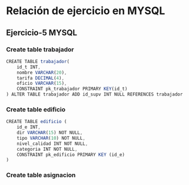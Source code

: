 # Relación de ejercicio en MYSQL

## Ejercicio-5 MYSQL

### Create table trabajador

```js
CREATE TABLE trabajador(
	id_t INT,
    nombre VARCHAR(20),
    tarifa DECIMAL(4),
    oficio VARCHAR(15),
    CONSTRAINT pk_trabajador PRIMARY KEY(id_t)
) ALTER TABLE trabajador ADD id_supv INT NULL REFERENCES trabajador
```

### Create table edificio

```js
CREATE TABLE edificio (
	id_e INT,
    dir VARCHAR(15) NOT NULL,
    tipo VARCHAR(10) NOT NULL,
    nivel_calidad INT NOT NULL,
    categoria INT NOT NULL,
    CONSTRAINT pk_edificio PRIMARY KEY (id_e)
)
```

### Create table asignacion
